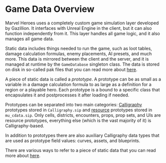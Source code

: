 # Game Data Overview

Marvel Heroes uses a completely custom game simulation layer developed by Gazillion. It interfaces with Unreal Engine in the client, but it can also function independently from it. This layer handles all game logic, and it also manages all game data.

Static data includes things needed to run the game, such as loot tables, damage calculation formulas, enemy placements, AI presets, and much more. This data is mirrored between the client and the server, and it is managed at runtime by the `GameDatabase` singleton class. The data is stored on disk in so-called pak files that you can read more about [here](./PakFile.md).

A piece of static data is called a *prototype*. A prototype can be as small as a variable in a damage calculation formula to as large as a definition for a region or a playable hero. Each prototype is a bound to a specific class that encapsulates it and postprocesses it after loading if needed.

Prototypes can be separated into two main categories: [Calligraphy](./Calligraphy.md) prototypes stored in `Calligraphy.sip` and [resource](./Resources.md) prototypes stored in `mu_cdata.sip`. Only cells, districts, encounters, props, prop sets, and UIs are resource prototypes, everything else (which is the vast majority of it) is Calligraphy-based.

In addition to prototypes there are also auxiliary Calligraphy data types that are used as prototype field values: curves, assets, and blueprints.

There are various ways to refer to a piece of static data that you can read more about [here](./DataReferences.md).
